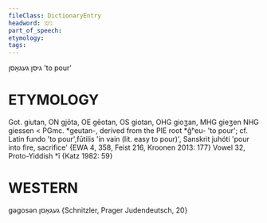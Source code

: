 ```yaml
---
fileClass: DictionaryEntry
headword: גיסן
part_of_speech: 
etymology: 
tags: 
---
```

גיסן
געגאָסן
'to pour'

ETYMOLOGY
===========
Got. giutan, ON gjōta, OE gēotan, OS giotan, OHG gioʒan, MHG gieʒen NHG giessen < PGmc. *geutan-, derived from the PIE root *ĝʰeu- 'to pour'; cf. Latin fundo 'to pour',fūtilis 'in vain (lit. easy to pour)', Sanskrit juhóti 'pour into fire, sacrifice'
{EWA 4, 358, Feist 216, Kroonen 2013: 177}
Vowel 32, Proto-Yiddish *ī
{Katz 1982: 59}

WESTERN
========

gəgosən געגאָסן {Schnitzler, Prager Judendeutsch, 20}